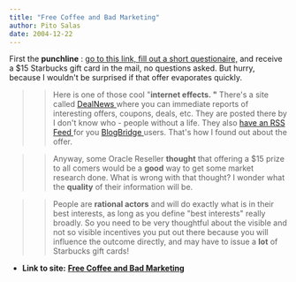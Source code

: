 ```yaml
---
title: "Free Coffee and Bad Marketing"
author: Pito Salas
date: 2004-12-22
---
```


First the **punchline** : [go to this link, fill out a short
questionaire,](<http://www.successandyou.net/RAC/>) and receive a $15
Starbucks gift card in the mail, no questions asked. But hurry, because I
wouldn't be surprised if that offer evaporates quickly.

>>

>> Here is one of those cool "**internet effects. "** There's a site called
[DealNews ](<http://www.dealnews.com>)where you can immediate reports of
interesting offers, coupons, deals, etc. They are posted there by I don't know
who - people without a life. They also [have an RSS Feed
](<http://content.dealnews.com/dealnews/rss/last-twenty.xml>)for you
[BlogBridge ](<http://www.blogbridge.com>)users. That's how I found out about
the offer.

>>

>> Anyway, some Oracle Reseller **thought** that offering a $15 prize to all
comers would be a **good** way to get some market research done. What is wrong
with that thought? I wonder what the **quality** of their information will be.

>>

>> People are **rational actors** and will do exactly what is in their best
interests, as long as you define "best interests" really broadly. So you need
to be very thoughtful about the visible and not so visible incentives you put
out there because you will influence the outcome directly, and may have to
issue a **lot** of Starbucks gift cards!


* **Link to site:** **[Free Coffee and Bad Marketing](None)**
